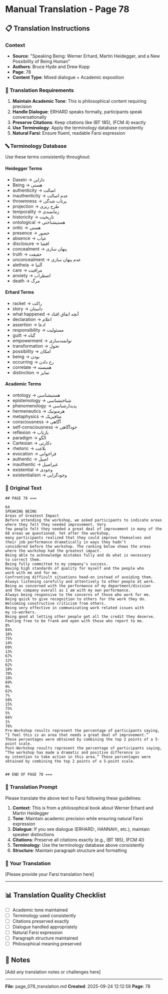 # Manual Translation - Page 78

## 📋 Translation Instructions

### Context
- **Source**: "Speaking Being: Werner Erhard, Martin Heidegger, and a New Possibility of Being Human"
- **Authors**: Bruce Hyde and Drew Kopp
- **Page**: 78
- **Content Type**: Mixed dialogue + Academic exposition

### 🎯 Translation Requirements

1. **Maintain Academic Tone**: This is philosophical content requiring precision
2. **Handle Dialogue**: ERHARD speaks formally, participants speak conversationally
3. **Preserve Citations**: Keep citations like (BT 185), (FCM 4) exactly
4. **Use Terminology**: Apply the terminology database consistently
5. **Natural Farsi**: Ensure fluent, readable Farsi expression

### 🔤 Terminology Database

Use these terms consistently throughout:

#### Heidegger Terms
- Dasein → دازاین
- Being → هستی
- authenticity → اصالت
- inauthenticity → عدم اصالت
- thrownness → پرتاب شدگی
- projection → طرح ریزی
- temporality → زمانمندی
- historicity → تاریخیت
- ontological → هستیشناختی
- ontic → هستی
- presence → حضور
- absence → غیاب
- disclosure → افشا
- concealment → پنهان سازی
- truth → حقیقت
- unconcealment → عدم پنهان سازی
- aletheia → آلتیا
- care → مراقبت
- anxiety → اضطراب
- death → مرگ

#### Erhard Terms
- racket → راکت
- story → داستان
- what happened → آنچه اتفاق افتاد
- declaration → اعلام
- assertion → ادعا
- responsibility → مسئولیت
- guilt → گناه
- empowerment → توانمندسازی
- transformation → تحول
- possibility → امکان
- being → بودن
- occurring → رخ دادن
- correlate → همبسته
- distinction → تمایز

#### Academic Terms
- ontology → هستیشناسی
- epistemology → شناختشناسی
- phenomenology → پدیدارشناسی
- hermeneutics → هرمنوتیک
- metaphysics → متافیزیک
- consciousness → آگاهی
- self-consciousness → خودآگاهی
- reflexion → بازتاب
- paradigm → الگو
- Cartesian → دکارتی
- rhetoric → بلاغت
- evocation → فراخوانی
- authentic → اصیل
- inauthentic → غیراصیل
- existential → وجودی
- existentialism → وجودگرایی


### 📝 Original Text

```
## PAGE 78 ===

64
SPEAKING BEING
Areas of Greatest Impact
Before attending the workshop, we asked participants to indicate areas where they felt they needed improvement. Very
few people felt they needed a great deal of improvement in many of the 68 areas we questioned. Yet after the workshop,
many participants realized that they could improve themselves and their job performance dramatically in ways they hadn’t 
considered before the workshop. The ranking below shows the areas where the workshop had the greatest impact.
Being able to acknowledge mistakes fully and do what is necessary
to correct them.
Being fully committed to my company’s success.
Having high standards of quality for myself and the people who 
work with me and for me.
Confronting difficult situations head-on instead of avoiding them.
Always listening carefully and attentively to other people at work.
Being as concerned with the performance of my department/division
and the company overall as I am with my own performance.
Always being responsive to the concerns of those who work for me.
Being quick to give recognition to others for the work they do.
Welcoming constructive criticism from others.
Being very effective in communicating work related issues with 
my co-workers.
Being good at letting other people get all the credit they deserve.
Feeling free to be frank and open with those who report to me.
8%
84%
16%
75%
14%
69%
13%
67%
12%
62%
18%
70%
18%
69%
9%
62%
7%
58%
15%
75%
5%
66%
1%
76%
Pre-Workshop results represent the percentage of participants saying, “I feel this is an area that needs a great deal of improvement.” 
These percentages were obtained by combining the top 2 points of a 5-point scale.
Post-Workshop results represent the percentage of participants saying, “The workshop has made a dramatic and positive difference in
my intention to take action in this area.” These percentages were obtained by combining the top 2 points of a 5-point scale.


## END OF PAGE 78 ===
```

### 🤖 Translation Prompt

Please translate the above text to Farsi following these guidelines:

1. **Context**: This is from a philosophical book about Werner Erhard and Martin Heidegger
2. **Tone**: Maintain academic precision while ensuring natural Farsi expression
3. **Dialogue**: If you see dialogue (ERHARD:, HANNAH:, etc.), maintain speaker distinctions
4. **Citations**: Preserve all citations exactly (e.g., (BT 185), (FCM 4))
5. **Terminology**: Use the terminology database above consistently
6. **Structure**: Maintain paragraph structure and formatting

### 📄 Your Translation

[Please provide your Farsi translation here]

---

## 📊 Translation Quality Checklist

- [ ] Academic tone maintained
- [ ] Terminology used consistently
- [ ] Citations preserved exactly
- [ ] Dialogue handled appropriately
- [ ] Natural Farsi expression
- [ ] Paragraph structure maintained
- [ ] Philosophical meaning preserved

## 📝 Notes

[Add any translation notes or challenges here]

---

**File**: page_078_translation.md
**Created**: 2025-09-24 12:12:58
**Page**: 78
